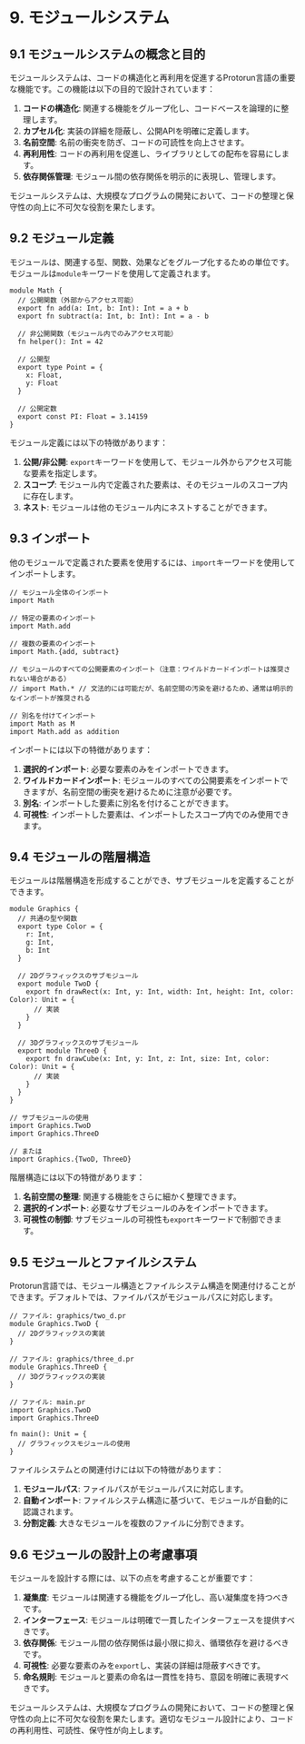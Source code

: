 # 9. モジュールシステム

## 9.1 モジュールシステムの概念と目的

モジュールシステムは、コードの構造化と再利用を促進するProtorun言語の重要な機能です。この機能は以下の目的で設計されています：

1. **コードの構造化**: 関連する機能をグループ化し、コードベースを論理的に整理します。
2. **カプセル化**: 実装の詳細を隠蔽し、公開APIを明確に定義します。
3. **名前空間**: 名前の衝突を防ぎ、コードの可読性を向上させます。
4. **再利用性**: コードの再利用を促進し、ライブラリとしての配布を容易にします。
5. **依存関係管理**: モジュール間の依存関係を明示的に表現し、管理します。

モジュールシステムは、大規模なプログラムの開発において、コードの整理と保守性の向上に不可欠な役割を果たします。

## 9.2 モジュール定義

モジュールは、関連する型、関数、効果などをグループ化するための単位です。モジュールは`module`キーワードを使用して定義されます。

```
module Math {
  // 公開関数（外部からアクセス可能）
  export fn add(a: Int, b: Int): Int = a + b
  export fn subtract(a: Int, b: Int): Int = a - b
  
  // 非公開関数（モジュール内でのみアクセス可能）
  fn helper(): Int = 42
  
  // 公開型
  export type Point = {
    x: Float,
    y: Float
  }
  
  // 公開定数
  export const PI: Float = 3.14159
}
```

モジュール定義には以下の特徴があります：

1. **公開/非公開**: `export`キーワードを使用して、モジュール外からアクセス可能な要素を指定します。
2. **スコープ**: モジュール内で定義された要素は、そのモジュールのスコープ内に存在します。
3. **ネスト**: モジュールは他のモジュール内にネストすることができます。

## 9.3 インポート

他のモジュールで定義された要素を使用するには、`import`キーワードを使用してインポートします。

```
// モジュール全体のインポート
import Math

// 特定の要素のインポート
import Math.add

// 複数の要素のインポート
import Math.{add, subtract}

// モジュールのすべての公開要素のインポート（注意：ワイルドカードインポートは推奨されない場合がある）
// import Math.* // 文法的には可能だが、名前空間の汚染を避けるため、通常は明示的なインポートが推奨される

// 別名を付けてインポート
import Math as M
import Math.add as addition
```

インポートには以下の特徴があります：

1. **選択的インポート**: 必要な要素のみをインポートできます。
2. **ワイルドカードインポート**: モジュールのすべての公開要素をインポートできますが、名前空間の衝突を避けるために注意が必要です。
3. **別名**: インポートした要素に別名を付けることができます。
4. **可視性**: インポートした要素は、インポートしたスコープ内でのみ使用できます。

## 9.4 モジュールの階層構造

モジュールは階層構造を形成することができ、サブモジュールを定義することができます。

```
module Graphics {
  // 共通の型や関数
  export type Color = {
    r: Int,
    g: Int,
    b: Int
  }
  
  // 2Dグラフィックスのサブモジュール
  export module TwoD {
    export fn drawRect(x: Int, y: Int, width: Int, height: Int, color: Color): Unit = {
      // 実装
    }
  }
  
  // 3Dグラフィックスのサブモジュール
  export module ThreeD {
    export fn drawCube(x: Int, y: Int, z: Int, size: Int, color: Color): Unit = {
      // 実装
    }
  }
}

// サブモジュールの使用
import Graphics.TwoD
import Graphics.ThreeD

// または
import Graphics.{TwoD, ThreeD}
```

階層構造には以下の特徴があります：

1. **名前空間の整理**: 関連する機能をさらに細かく整理できます。
2. **選択的インポート**: 必要なサブモジュールのみをインポートできます。
3. **可視性の制御**: サブモジュールの可視性も`export`キーワードで制御できます。

## 9.5 モジュールとファイルシステム

Protorun言語では、モジュール構造とファイルシステム構造を関連付けることができます。デフォルトでは、ファイルパスがモジュールパスに対応します。

```
// ファイル: graphics/two_d.pr
module Graphics.TwoD {
  // 2Dグラフィックスの実装
}

// ファイル: graphics/three_d.pr
module Graphics.ThreeD {
  // 3Dグラフィックスの実装
}

// ファイル: main.pr
import Graphics.TwoD
import Graphics.ThreeD

fn main(): Unit = {
  // グラフィックスモジュールの使用
}
```

ファイルシステムとの関連付けには以下の特徴があります：

1. **モジュールパス**: ファイルパスがモジュールパスに対応します。
2. **自動インポート**: ファイルシステム構造に基づいて、モジュールが自動的に認識されます。
3. **分割定義**: 大きなモジュールを複数のファイルに分割できます。

## 9.6 モジュールの設計上の考慮事項

モジュールを設計する際には、以下の点を考慮することが重要です：

1. **凝集度**: モジュールは関連する機能をグループ化し、高い凝集度を持つべきです。
2. **インターフェース**: モジュールは明確で一貫したインターフェースを提供すべきです。
3. **依存関係**: モジュール間の依存関係は最小限に抑え、循環依存を避けるべきです。
4. **可視性**: 必要な要素のみを`export`し、実装の詳細は隠蔽すべきです。
5. **命名規則**: モジュールと要素の命名は一貫性を持ち、意図を明確に表現すべきです。

モジュールシステムは、大規模なプログラムの開発において、コードの整理と保守性の向上に不可欠な役割を果たします。適切なモジュール設計により、コードの再利用性、可読性、保守性が向上します。
